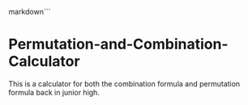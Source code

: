 markdown```
# Permutation-and-Combination-Calculator
This is a calculator for both the combination formula and permutation formula back in junior high.
```
